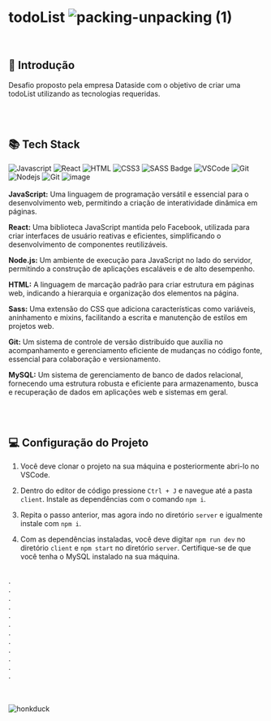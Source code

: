 # todoList ![packing-unpacking (1)](https://github.com/giovaniavila/tododataside/assets/112128418/f3935351-8a82-491c-ae35-b383f94a4542)

<br>

## :pushpin: Introdução
Desafio proposto pela empresa Dataside com o objetivo de criar uma todoList utilizando as tecnologias requeridas.

<br>
<br>


## :books: Tech Stack 

![Javascript](https://img.shields.io/badge/Javascript-F0DB4F?style=for-the-badge&labelColor=black&logo=javascript&logoColor=F0DB4F) ![React](https://img.shields.io/badge/-React-61DBFB?style=for-the-badge&labelColor=black&logo=react&logoColor=61DBFB) ![HTML](https://img.shields.io/badge/HTML5-E34F26?style=for-the-badge&logo=html5&logoColor=white) ![CSS3](https://img.shields.io/badge/CSS3-1572B6?style=for-the-badge&logo=css3&logoColor=white) ![SASS Badge](https://img.shields.io/badge/Sass-CC6699?style=for-the-badge&logo=sass&logoColor=white) ![VSCode](https://img.shields.io/badge/Visual_Studio-0078d7?style=for-the-badge&logo=visual%20studio&logoColor=white) ![Git](https://img.shields.io/badge/Git-F05032?style=for-the-badge&logo=git&logoColor=white) ![Nodejs](https://img.shields.io/badge/Nodejs-3C873A?style=for-the-badge&labelColor=black&logo=node.js&logoColor=3C873A) ![Git](https://img.shields.io/badge/Git-F05032?style=for-the-badge&logo=git&logoColor=white) ![image](https://img.shields.io/badge/MySQL-005C84?style=for-the-badge&logo=mysql&logoColor=white)
<br>       
<strong>JavaScript:</strong> Uma linguagem de programação versátil e essencial para o desenvolvimento web, permitindo a criação de interatividade dinâmica em páginas.

<strong>React:</strong> Uma biblioteca JavaScript mantida pelo Facebook, utilizada para criar interfaces de usuário reativas e eficientes, simplificando o desenvolvimento de componentes reutilizáveis.

<strong>Node.js:</strong> Um ambiente de execução para JavaScript no lado do servidor, permitindo a construção de aplicações escaláveis e de alto desempenho.

<strong>HTML:</strong> A linguagem de marcação padrão para criar estrutura em páginas web, indicando a hierarquia e organização dos elementos na página.

<strong>Sass:</strong> Uma extensão do CSS que adiciona características como variáveis, aninhamento e mixins, facilitando a escrita e manutenção de estilos em projetos web.

<strong>Git:</strong> Um sistema de controle de versão distribuído que auxilia no acompanhamento e gerenciamento eficiente de mudanças no código fonte, essencial para colaboração e versionamento.

<strong>MySQL:</strong> Um sistema de gerenciamento de banco de dados relacional, fornecendo uma estrutura robusta e eficiente para armazenamento, busca e recuperação de dados em aplicações web e sistemas em geral.

<br>
<br>



## 💻 Configuração do Projeto

1) Você deve clonar o projeto na sua máquina e posteriormente abri-lo no VSCode.

2) Dentro do editor de código pressione `Ctrl + J` e navegue até a pasta `client`. Instale as dependências com o comando `npm i`.

3) Repita o passo anterior, mas agora indo no diretório `server` e igualmente instale com `npm i`.

4) Com as dependências instaladas, você deve digitar `npm run dev` no diretório `client` e `npm start` no diretório `server`. Certifique-se de que você tenha o MySQL instalado na sua máquina.
   
<br>
. <br>
.  <br>
.  <br>
.  <br>
.  <br>
.  <br>
.  <br>
.  <br>
.  <br>
.  <br>
.  <br>
.  <br>
<br>
<br>

![honkduck](https://github.com/giovaniavila/tododataside/assets/112128418/a793d253-c9c8-49ee-9d1a-4f2abbb6c6ad)

<br>
<br>

